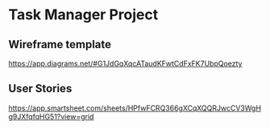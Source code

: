 # Task Manager Project

## Wireframe template

https://app.diagrams.net/#G1JdGqXqcATaudKFwtCdFxFK7UbpQoezty

## User Stories

https://app.smartsheet.com/sheets/HPfwFCRQ366gXCqXQQRJwcCV3WgHg9JXfqfqHG51?view=grid